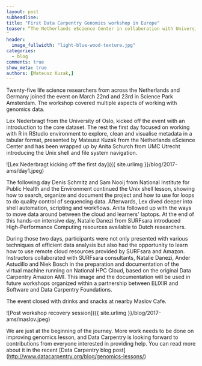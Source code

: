 ```yaml
---
layout: post
subheadline:
title: "First Data Carpentry Genomics workshop in Europe"
teaser: “The Netherlands eScience Center in collaboration with University Medical Center Utrecht, SURFsara and DTL/ELIXIR-NL organized the first Data Carpentry Genomics workshop in Europe.
” 
header:
  image_fullwidth: "light-blue-wood-texture.jpg"
categories:
  - blog
comments: true
show_meta: true
authors: [Mateusz Kuzak,]
---
```


Twenty-five life science researchers from across the Netherlands
and Germany joined the event on March 22nd and 23rd in Science Park
Amsterdam. The workshop covered multiple aspects of working with
genomics data.

Lex Nederbragt from the University of Oslo, kicked off the event
with an introduction to the core dataset. The rest the first day
focused on working with R in RStudio environment to explore, clean
and visualise metadata in a tabular format, presented by Mateusz Kuzak
from the Netherlands eScience Center and has been wrapped up by Anita
Schurch from UMC Utrecht introducing the Unix shell and file system
navigation.

![Lex Nederbragt kicking off the first day]({{ site.urlimg }}/blog/2017-ams/day1.jpeg)

The following day Denis Schmitz and Sam Nooij from National Institute
for Public Health and the Environment continued the Unix shell lesson,
showing how to search, organize and document the project and how to
use for loops to do quality control of sequencing data.  Afterwards,
Lex dived deeper into shell automation, scripting and workflows.
Anita followed up with the ways to move data around between the cloud
and learners' laptops. At the end of this hands-on intensive day,
Natalie Danezi from SURFsara introduced High-Performance Computing
resources available to Dutch researchers.

During those two days, participants were not only presented with
various techniques of efficient data analysis but also had the
opportunity to learn how to use remote cloud resources provided by
SURFsara and Amazon. Instructors collaborated with SURFsara
consultants, Natalie Danezi, Ander Astudillo and Niek Bosch in the
preparation and documentation of the virtual machine running on
National HPC Cloud, based on the original Data Carpentry Amazon AMI.
This image and the documentation will be used in future workshops
organized within a partnership between ELIXIR and Software and Data
Carpentry Foundations.

The event closed with drinks and snacks at nearby Maslov Cafe.

![Post workshop recovery session]({{ site.urlimg }}/blog/2017-ams/maslov.jpeg)

We are just at the beginning of the journey. More work needs to be
done on improving genomics lesson, and Data Carpentry is looking
forward to contributions from everyone interested in providing help.
You can read more about it in the recent [Data Carpentry blog post]
(http://www.datacarpentry.org/blog/genomics-lessons/)
